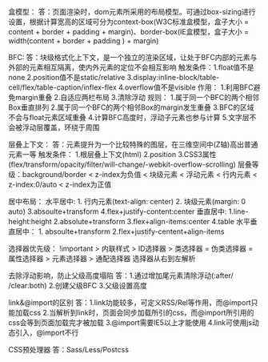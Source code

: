 盒模型：
答：页面渲染时，dom元素所采用的布局模型。可通过box-sizing进行设置，根据计算宽高的区域可分为context-box(W3C标准盒模型，盒子大小 = content + border + padding + margin)、border-box(IE盒模型，盒子大小 = width(content + border + padding ) + margin)

BFC:
答：块级格式化上下文，是一个独立的渲染区域，让处于BFC内部的元素与外部的元素相互隔离，使内外元素的定位不会相互影响
触发条件：1.float值不是none 2.position值不是static/relative 3.display:inline-block/table-cell/flex/table-caption/inflex-flex 4.overflow值不是visible
作用： 1.利用BFC避免margin重叠 2.自适应两栏布局 3.清除浮动 
规则： 1.属于同一个BFC的两个相邻Box垂直排列 2.属于同一个BFC的两个相邻Box的margin发生重叠 3.BFC的区域不会与float元素区域重叠 4.计算BFC高度时，浮动子元素也参与计算 5.文字层不会被浮动层覆盖，环绕于周围

层叠上下文：
答：元素提升为一个比较特殊的图层，在三维空间中(Z轴)高出普通元素一等
触发条件： 1.根层叠上下文(html) 2.position 3.CSS3属性(flex/transform/opacity/filter/will-change/-webkit-overflow-scrolling)
层叠等级：background/border < z-index为负值 < 块级元素 < 浮动元素 < 行内元素 < z-index:0/auto < z-index为正值

居中布局：
水平居中: 1. 行内元素(text-align: center) 2. 块级元素(margin: 0 auto) 3.absoulte+transform 4.flex+justify-content:center
垂直居中: 1.line-height:height 2.absolute+transform 3.flex+align-items:center 4.table
水平垂直居中： 1. absoulte+transform 2.flex+justify-centent+align-items

选择器优先级：
!important > 内联样式 > ID选择器 > 类选择器 = 伪类选择器 = 属性选择器 > 元素选择器 > 通配选择器
选择器从右到左解析

去除浮动影响，防止父级高度塌陷
答：1.通过增加尾元素清除浮动(:after/<br>/clear:both) 2.创建父级BFC 3.父级设置高度

link&@import的区别
答：1.link功能较多，可定义RSS/Rel等作用，而@import只能加载css 2.当解析到link时，页面会同步加载所引的css，而@import所引用的css会等到页面加载完才被加载 3.@import需要IE5以上才能使用 4.link可使用js动态引入，@import不行

CSS预处理器
答：Sass/Less/Postcss 

